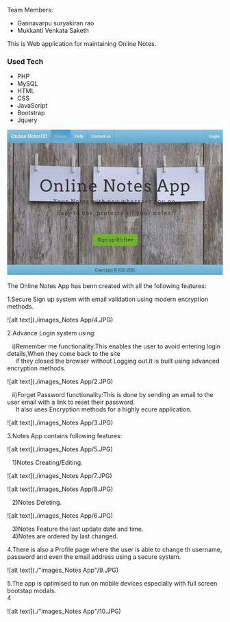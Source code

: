 Team Members:
* Gannavarpu suryakiran rao
* Mukkanti Venkata Saketh 

This is Web application for maintaining Online Notes.

### Used Tech
* PHP
* MySQL
* HTML 
* CSS
* JavaScript
* Bootstrap
* Jquery

![alt text](./images_Notes%20App/1.JPG)


The Online Notes App has benn created with all the following features:<br/>

1.Secure Sign up system with email validation using modern encryption methods.<br/>


![alt text](./images_Notes App/4.JPG)


2.Advance Login system using:<br/>

  &nbsp;&nbsp;&nbsp;i)Remember me functionality:This enables the user to avoid entering login details,When they come back to the site<br/>&nbsp;&nbsp;&nbsp;&nbsp;&nbsp;if they closed the browser without  Logging out.It is built using advanced encryption methods.<br/>
  
  ![alt text](./images_Notes App/2.JPG)
  
  &nbsp;&nbsp;&nbsp;ii)Forget Password functionality:This is done by sending an email to the user email with a link to reset their password.<br/>
  &nbsp;&nbsp;&nbsp;&nbsp;&nbsp;It also uses Encryption methods for a highly ecure application.<br/>
  
   ![alt text](./images_Notes App/3.JPG)

3.Notes App contains following features:<br/>

  ![alt text](./images_Notes App/5.JPG)
  
  &nbsp;&nbsp;&nbsp;1)Notes Creating/Editing.<br/>
  
  ![alt text](./images_Notes App/7.JPG)
  
  ![alt text](./images_Notes App/8.JPG)
  
  &nbsp;&nbsp;&nbsp;2)Notes Deleting.<br/>
  
  ![alt text](./images_Notes App/6.JPG)
  
  &nbsp;&nbsp;&nbsp;3)Notes Feature the last update date and time.<br/>
  &nbsp;&nbsp;&nbsp;4)Notes are ordered by last changed.<br/>

4.There is also a Profile page where the user is able to change th username, password and even the email address using a secure system.<br/>

![alt text](./"images_Notes App"/9.JPG)

5.The app is optimised to run on mobile devices especially with full screen bootstap modals.<br/>4

![alt text](./"images_Notes App"/10.JPG)

